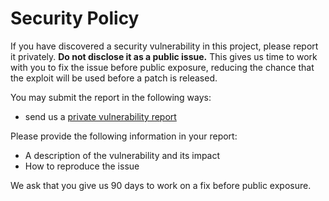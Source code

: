 # Security Policy

If you have discovered a security vulnerability in this project, please report it
privately. **Do not disclose it as a public issue.** This gives us time to work with you
to fix the issue before public exposure, reducing the chance that the exploit will be
used before a patch is released.

You may submit the report in the following ways:
- send us a [private vulnerability report](https://github.com/veqryn/slog-json/security/advisories/new)

Please provide the following information in your report:
- A description of the vulnerability and its impact
- How to reproduce the issue

We ask that you give us 90 days to work on a fix before public exposure.
